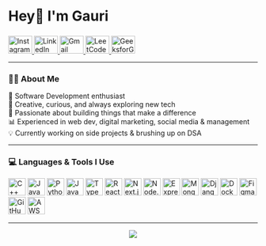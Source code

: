 <h1 align="left">Hey👋 I'm Gauri </h1>

###

<div align="left">
  <a href="https://www.instagram.com/gau.ri.__/" target="_blank">
    <img src="https://raw.githubusercontent.com/maurodesouza/profile-readme-generator/master/src/assets/icons/social/instagram/default.svg" width="48" height="36" alt="Instagram" />
  </a>

  <a href="https://www.linkedin.com/in/gauri-agarwal-381798203/" target="_blank">
    <img src="https://raw.githubusercontent.com/maurodesouza/profile-readme-generator/master/src/assets/icons/social/linkedin/default.svg" width="48" height="36" alt="LinkedIn" />
  </a>
  
  <a href="mailto:gauriagarwal25@gmail.com" target="_blank">
    <img src="https://raw.githubusercontent.com/maurodesouza/profile-readme-generator/master/src/assets/icons/social/gmail/default.svg" width="48" height="36" alt="Gmail" />
  </a>
  
  <a href="https://leetcode.com/u/gauriiiiiiiiiiiiiiii/" target="_blank">
    <img src="https://upload.wikimedia.org/wikipedia/commons/1/19/LeetCode_logo_black.png" width="48" height="36" alt="LeetCode" />
  </a>

  <a href="https://www.geeksforgeeks.org/user/gauriiiii/" target="_blank">
    <img src="https://media.geeksforgeeks.org/gfg-gg-logo.svg" width="48" height="36" alt="GeeksforGeeks" />
  </a>
  
</div>

---

### 👩‍💻 About Me

🌱 Software Development enthusiast  
🎨 Creative, curious, and always exploring new tech  
🚀 Passionate about building things that make a difference  
📊 Experienced in web dev, digital marketing, social media & management  
💡 Currently working on side projects & brushing up on DSA

---

### 💻 Languages & Tools I Use

<div align="left">
  <img src="https://cdn.jsdelivr.net/gh/devicons/devicon/icons/cplusplus/cplusplus-original.svg" height="35" alt="C++" />
  <img src="https://cdn.jsdelivr.net/gh/devicons/devicon/icons/java/java-original.svg" height="35" alt="Java" />
  <img src="https://cdn.jsdelivr.net/gh/devicons/devicon/icons/python/python-original.svg" height="35" alt="Python" />
  <img src="https://cdn.jsdelivr.net/gh/devicons/devicon/icons/javascript/javascript-original.svg" height="35" alt="JavaScript" />
  <img src="https://cdn.jsdelivr.net/gh/devicons/devicon/icons/typescript/typescript-original.svg" height="35" alt="TypeScript" />
  <img src="https://cdn.jsdelivr.net/gh/devicons/devicon/icons/react/react-original.svg" height="35" alt="React" />
  <img src="https://cdn.jsdelivr.net/gh/devicons/devicon/icons/nextjs/nextjs-original.svg" height="35" alt="Next.js" />
  <img src="https://cdn.jsdelivr.net/gh/devicons/devicon/icons/nodejs/nodejs-original.svg" height="35" alt="Node.js" />
  <img src="https://cdn.jsdelivr.net/gh/devicons/devicon/icons/express/express-original.svg" height="35" alt="Express" />
  <img src="https://cdn.jsdelivr.net/gh/devicons/devicon/icons/mongodb/mongodb-original.svg" height="35" alt="MongoDB" />
  <img src="https://cdn.jsdelivr.net/gh/devicons/devicon/icons/django/django-plain.svg" height="35" alt="Django" />
  <img src="https://cdn.jsdelivr.net/gh/devicons/devicon/icons/docker/docker-original.svg" height="35" alt="Docker" />
  <img src="https://cdn.jsdelivr.net/gh/devicons/devicon/icons/figma/figma-original.svg" height="35" alt="Figma" />
  <img src="https://cdn.jsdelivr.net/gh/devicons/devicon/icons/github/github-original.svg" height="35" alt="GitHub" />
  <img src="https://cdn.jsdelivr.net/gh/devicons/devicon/icons/amazonwebservices/amazonwebservices-line-wordmark.svg" height="35" alt="AWS" />
</div>

---

<p align="center">
  <img src="https://capsule-render.vercel.app/api?type=waving&color=gradient&height=100&section=footer"/>
</p>
